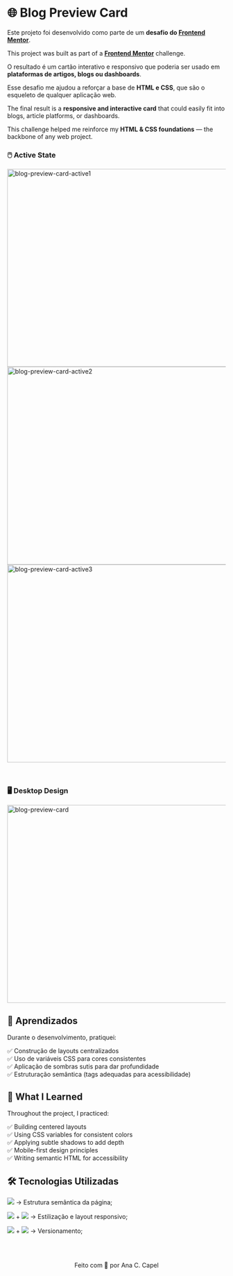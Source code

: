 # 🌐 Blog Preview Card

Este projeto foi desenvolvido como parte de um **desafio do [Frontend Mentor](https://www.frontendmentor.io/profile/AnaCCapel)**.  

This project was built as part of a **[Frontend Mentor](https://www.frontendmentor.io/profile/AnaCCapel)** challenge.  

O resultado é um cartão interativo e responsivo que poderia ser usado em **plataformas de artigos, blogs ou dashboards**.
  
Esse desafio me ajudou a reforçar a base de **HTML e CSS**, que são o esqueleto de qualquer aplicação web.

The final result is a **responsive and interactive card** that could easily fit into blogs, article platforms, or dashboards. 
 
This challenge helped me reinforce my **HTML & CSS foundations** — the backbone of any web project.  



### 🖱️ Active State

<img width="960" height="456" alt="blog-preview-card-active1" src="https://github.com/user-attachments/assets/dc1e07e1-f283-4704-935a-60d7cb207758" /> <img width="960" height="456" alt="blog-preview-card-active2" src="https://github.com/user-attachments/assets/74865fc3-90c1-477c-8b40-d0f4d1838f2b" /> <img width="960" height="456" alt="blog-preview-card-active3" src="https://github.com/user-attachments/assets/c660a610-b10f-408a-85f8-2db616be7222" />

<br>

### 🖥️ Desktop Design

<img width="960" height="456" alt="blog-preview-card" src="https://github.com/user-attachments/assets/86bf01fa-0e4e-469e-adc1-07656de01781" />

<br>

## 🚀 Aprendizados

Durante o desenvolvimento, pratiquei:  

✅ Construção de layouts centralizados  
✅ Uso de variáveis CSS para cores consistentes  
✅ Aplicação de sombras sutis para dar profundidade  
✅ Estruturação semântica (tags adequadas para acessibilidade)  

## 🚀 What I Learned

Throughout the project, I practiced:  

✅ Building centered layouts  
✅ Using CSS variables for consistent colors  
✅ Applying subtle shadows to add depth  
✅ Mobile-first design principles  
✅ Writing semantic HTML for accessibility  


## 🛠️ Tecnologias Utilizadas

<img src="https://img.shields.io/badge/HTML5-E44D26?style=for-the-badge&logo=html5&logoColor=white" /> → Estrutura semântica da página; 

<img src="https://img.shields.io/badge/CSS3-264DE4?style=for-the-badge&logo=CSS&logoColor=white" /> + <img src="https://img.shields.io/badge/Flexbox-AA77FF?style=for-the-badge&logo=css3&logoColor=white" /> → Estilização e layout responsivo;  

<img src="https://img.shields.io/badge/Git-FF0060?style=for-the-badge&logo=Git&logoColor=white" /> + <img src="https://img.shields.io/badge/GitHub-B4FF?style=for-the-badge&logo=GitHub&logoColor=white" /> → Versionamento;  

<br>
<br>

<p align="center">Feito com 💜 por  Ana C. Capel</p>
